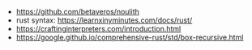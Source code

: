 - https://github.com/betaveros/noulith
- rust syntax: https://learnxinyminutes.com/docs/rust/
- https://craftinginterpreters.com/introduction.html
- https://google.github.io/comprehensive-rust/std/box-recursive.html
